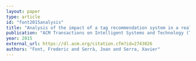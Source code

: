 ```yaml
---
layout: paper
type: article
id: "font2015analysis"
title: "Analysis of the impact of a tag recommendation system in a real-world folksonomy"
publication: "ACM Transactions on Intelligent Systems and Technology (TIST)"
year: 2015
external_url: https://dl.acm.org/citation.cfm?id=2743026
authors: "Font, Frederic and Serrà, Joan and Serra, Xavier"
---
```

